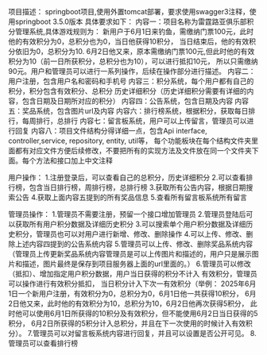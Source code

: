 项目描述：
springboot项目,使用外置tomcat部署，要求使用swagger3注释，使用springboot 3.5.0版本
具体要求如下：
内容一：项目名称为雷霆路亚俱乐部积分管理系统,具体游戏规则为：
新用户于6月1日来钓鱼，需缴纳门票100元，此时他的有效积分为0，总积分也为0，当日他获得10积分， 
当日结束后，他的有效积分依旧为0，总积分为10.
6月2日他又来，原本需缴纳门票100元,但此时他的有效积分为10（前一日所获积分，总积分也为10），可以进行抵扣10元，
所以只需缴纳90元。用户和管理员可以进行一系列操作，后续在操作部分进行描述。
内容二：用户注册，包含用户名和密码和手机号
内容三：积分系统，每个用户都有自己的积分，积分包含有效积分、总积分
历史详细积分（历史详细积分需要有详细的内容，包含日期及日期所对应的积分）
内容四：公告系统，包含日期及内容
内容五：奖品系统，包含图片url及内容
内容六：排行榜系统，根据积分，获取每日排行，每周排行，总排行
内容七：留言板系统，用户可以上传留言，管理员可以进行回复
内容八：项目文件结构分得详细一点，包含Api interface, controller,service, repository, entity, util等，
每个功能板块在每个结构文件夹里面都有对应文件方便后续修改，不要把所有的实现方法及文件放在同一个文件夹下面。每个方法和接口加上中文注释

用户操作：
1.注册登录后，可以查看自己的总积分，历史详细积分
2.可以查看排行榜，包含当日排行榜，周排行榜，总排行榜
3.获取所有公告内容，根据日期搜索公告
4.获取上面内容五提到的所有奖品信息
5.查看所有留言板系统所有留言

管理员操作：
1.管理员不需要注册，预留一个接口增加管理员
2.管理员登陆后可以获取所有用户积分数据及详细历史积分
3.可以搜索单个用户积分数据及详细历史积分，管理员也可以对用户进行新增、修改、删除操作
4.可以上传、修改、删除上述内容四提到的公告系统内容
5.管理员可以上传、修改、删除奖品系统内容（管理员上传更新奖品系统内容管理员是可以上传图片和描述的，用户只是展示图片和描述，图片最终是保存到项目服务器上面的url里面的。）
6.管理员可以修改（抵扣）、增加指定用户积分数据，用户当日获得的积分不计入
有效积分，管理员可以操作进行有效积分抵扣， 当日积分计入下次一有效积分（举例：
2025年6月1日一个新用户注册，有效积分为0，总积分为0，6月1日他一共获得10积分，
6月2日他又来，此时他的有效积分为10，总积分为10，6月2日他再次获得5积分，
此时他可以使用6月1日所获得的10积分及有效积分，但不能使用6月2日当日获得的5积分，
6月2日所获得的5积分计入总积分，并且在下一次使用的时候计入有效积分）。
7.管理员可以对留言板系统内容进行回复，并且可以设置是否公开可见。
8.管理员可以查看排行榜

[//]: # (注意事项：)

[//]: # (  你不需要考虑门票价格多少钱之类的，只需要考虑积分逻辑，举例：)

[//]: # (新用户A 6月1日来钓场钓鱼，管理员线下收取100元门票，当日钓鱼获得积分为10（与门票价格无关），当日后，有效积分为0，总积分为10)

[//]: # (6月2日用户A又来钓鱼，管理员再次收取100元门票，当日结束后获得积分为5，他告诉管理员想进行抵扣和积分，管理员就在管理系统查找用户A的积分和记录，发现)

[//]: # (有效积分为10，所以就在系统点击抵扣并选择抵扣分数，比如用户A选择抵扣8分，那么管理员就输入抵扣8分（线下规则为1积分抵扣1元），所以用户A当日所需缴纳费用)

[//]: # (为100-8=92，管理员线下退还给用户A 8元，然后管理员将用户A当日所获得的5积分录入系统，此时用户A的有效积分为2，总积分为15（6月1日10分+6月2日5分），)

[//]: # (相应的也要录入用户历史积分数据方便后续排行榜进行排序。)

[//]: # (6月3日，用户A的系统记录就变更为有效积分为7分（6月2日剩余有效积分2分+6月2日所获得积分），总积分为15。所以不用编写任何关于门票价格的代码，只需要编写)

[//]: # (积分抵扣和记录相关的代码即可)

[//]: # (  整个项目代码要求简洁，不要写的太复杂，不要用高级的写法。注释清楚方便后续修改。使用JAVA版本为JAVA17，最终打包为war包，)

[//]: # (先编写框架必须的其他文件，然后根据最终项目结构树对代码进行编写，编写顺序按照Api文件夹中的每个Api及其controller及其功能实现的顺序进行编写（举例：编写完所必须的框架文件后，)

[//]: # (开始写第一个api，例如UserAuthApi,然后编写UserAuthController,然后是对应的service...等等），注意一定要一个文件一个文件的按顺序编写，将每个api接口内容写完了再去写下一个接口内容，)

[//]: # (特别注意事项：当每次达到输出字数最大值的时候，我需要点击continue才能继续编写，但是我发现有时候一个文件编写到一半的时候达到字数最大值的时候，我点击continue，你继续编写的是另一个文件了而不是刚刚只写了一半的文件，造成了点击continue之前正在编写的代码文件不齐全。)

[//]: # (所以你自己提前预估一下，如果感觉即将编写的文件因为输出字数限制而写不完的时候，就不要继续编写了，提前叫我点击continue或者其他方式都可以)







